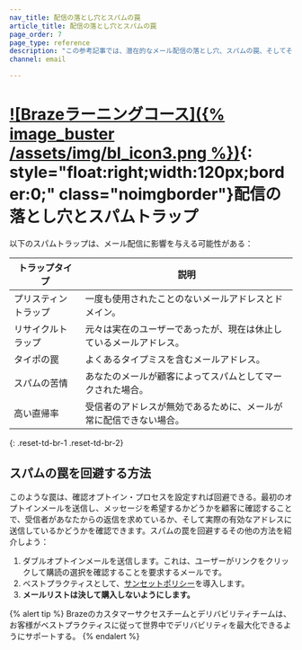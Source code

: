 ```yaml
---
nav_title: 配信の落とし穴とスパムの罠
article_title: 配信の落とし穴とスパムの罠
page_order: 7
page_type: reference
description: "この参考記事では、潜在的なメール配信の落とし穴、スパムの罠、そしてそれらを回避する方法について取り上げている。"
channel: email

---
```


# [![Brazeラーニングコース]({% image_buster /assets/img/bl_icon3.png %})](https://learning.braze.com/email-onboarding-for-pro-and-enterprise-achieving-high-deliverability){: style="float:right;width:120px;border:0;" class="noimgborder"}配信の落とし穴とスパムトラップ

以下のスパムトラップは、メール配信に影響を与える可能性がある：

| トラップタイプ | 説明 |
|---|---|
| プリスティントラップ | 一度も使用されたことのないメールアドレスとドメイン。 |
| リサイクルトラップ | 元々は実在のユーザーであったが、現在は休止しているメールアドレス。 |
| タイポの罠 | よくあるタイプミスを含むメールアドレス。 |
| スパムの苦情 | あなたのメールが顧客によってスパムとしてマークされた場合。 |
| 高い直帰率 | 受信者のアドレスが無効であるために、メールが常に配信できない場合。 |
{: .reset-td-br-1 .reset-td-br-2}

## スパムの罠を回避する方法

このような罠は、確認オプトイン・プロセスを設定すれば回避できる。最初のオプトインメールを送信し、メッセージを希望するかどうかを顧客に確認することで、受信者があなたからの返信を求めているか、そして実際の有効なアドレスに送信しているかどうかを確認できます。スパムの罠を回避するその他の方法を紹介しよう：

1. ダブルオプトインメールを送信します。これは、ユーザーがリンクをクリックして購読の選択を確認することを要求するメールです。
2. ベストプラクティスとして、[サンセットポリシー]({{site.baseurl}}/user_guide/message_building_by_channel/email/best_practices/sunset_policies/)を導入します。
3. **メールリストは決して購入しないようにします。** 

{% alert tip %}
Brazeのカスタマーサクセスチームとデリバビリティチームは、お客様がベストプラクティスに従って世界中でデリバビリティを最大化できるようにサポートする。
{% endalert %}
